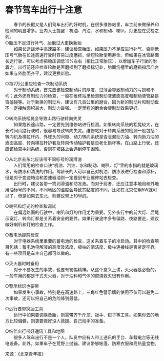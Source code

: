 # 春节驾车出行十注意  

&emsp;&emsp;春节的长假又是人们驾车出行的好时机，在很多维修站里，车主前来做保养和检测的明显增多。业内人士提醒：机油、汽油、水和制动、喇叭、灯更应在受检之列。  
○胎压不足进行补气、胎磨过大更换新胎  
&emsp;&emsp;如果长途跋涉中高速路多，建议检查胎压，如果压力不足应进行补气，否则低压亏气胎在长途高速行驶时容易过度磨损，缩短轮胎使用寿命。但如果在冰雪路面长途行驶，可以考虑把胎压调低10%左右（相比正常胎压），以增加车子行驶的附着力。出行前还应检查轮胎是否磨损到了磨损标记处，胎面沟槽里的磨损指示凸台如果与外胎面齐平，建议更换新胎。  

○每2万公里应检查一次制动系统  
&emsp;&emsp;对于制动系统，首先应该检查制动片的厚度，过薄会导致制动力的亏损和不均；此外还有制动力的检查，一般在维修站里检测制动液液面高度和制动液管路是否磕碰等。对于新换的制动片，建议有几百公里的磨合，因为新的制动片和制动盘不一定接触面积最大，制动力最强。一定里程的磨合会使制动效果更好。  

○转向系统松晃会导致山路行驶转向失灵  
&emsp;&emsp;如果跑长途山路，一定要先到维修站进行检测。如果转向系统的松晃较大，在长时间山路行驶时，很容易导致转向失灵。维修站对于转向系统的检测一般包括：转向机及横拉杆内、外球头的间隙、动力转向系统是否泄漏助力油、转向助力油的液面高度、转向横拉杆护套及转向传动轴护套是否老化损坏等。在山路上行驶，还应该检查手刹系统，否则在坡路上会遇到停车困难。  

○从北京去东北应该带不同标号的润滑油  
&emsp;&emsp;人们常用的检查口诀“机油、汽油、水和制动、喇叭、灯”里的水指的就是玻璃水，有防冻和清洗的作用。驾龄长的人可以自己对机油、防冻液进行检查和添补，但是对于变速箱油和差速器油则一定要到专业维修站去检查。  
&emsp;&emsp;出行时，建议各带一筒润滑油和防冻液。而对于前者，还应注意本地用和外地用油标号的不同，不同地区的温度会导致其黏度的不同，比如在北京使用5W就可以了，但是如果去东北，则建议带上10W的。  

○喇叭和灯光的检查和调试  
&emsp;&emsp;在偏远路面的行驶中，喇叭和灯的作用尤为重要。另外夜行中的前大灯、后尾示宽灯、转向灯都是关系着安全的要件。如果行驶途中多有偏路、夜路要走，建议做好喇叭和灯的检查工作。  

○蓄电池提前检查  
&emsp;&emsp;对于电器系统里重要的蓄电池的检查，这关系着车子的冷启动。其中的检查项目包括：蓄电池电解液的高度及浓度，极柱的清洁度、极柱连接线是否紧定牢靠。有一些项目是车主自己都可以做的。  

○灭火器时时备用  
&emsp;&emsp;对于不易发生的事故，也要有警惕精神。从这个意义上讲，灭火器是必备的。一般车用的都是干式灭火器，对于油料和气体的燃烧救灭很有作用。  

○警示标识也要带  
&emsp;&emsp;如果发生小事故，特别是在高速路上，三角红色警示牌的使用不仅可以避免二次事故，还可以把自己的危险降到最低。  

○远行要带换胎工具  
&emsp;&emsp;远行中如果要调换备胎，则需带齐千斤顶、扳手、钳子等工具。如果你去的地方比较偏僻，则更要做好没人救援、自己动手的准备。  

○结伴出行带好通讯工具和地图  
&emsp;&emsp;很多人驾车出行不是一个人，队员中应有人带上通讯的手台、车载电台等无线电设备。此外，如果车子在荒野上抛锚，建议带够帐篷、防寒衣服和高热量食物。  

来源：《北京青年报》  
<!-- Last processed: 2025-07-22 03:44:31 -->
